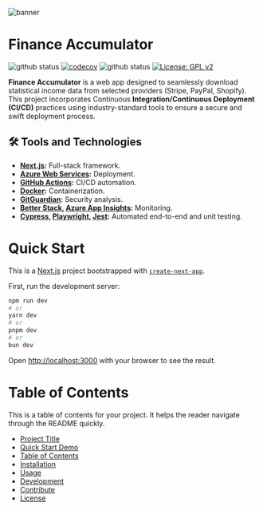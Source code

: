 ![banner](https://raw.githubusercontent.com/Codespice1/finance_accumulator_web/77ff12ebae93e15209b3e9e25718f2de75094fd3/public/images/doc/banner.png)

# Finance Accumulator

![github status](https://github.com/Codespice1/finance_accumulator_web/actions/workflows/main.yml/badge.svg) [![codecov](https://codecov.io/gh/Codespice1/finance_accumulator_web/graph/badge.svg?token=59FR10U3VL)](https://codecov.io/gh/Codespice1/finance_accumulator_web) ![github status](https://github.com/Codespice1/finance_accumulator_web/actions/workflows/staging_finance-accumulator-web-app.yml/badge.svg) [![License: GPL v2](https://img.shields.io/badge/License-GPL_v2-blue.svg)](https://www.gnu.org/licenses/old-licenses/gpl-2.0.en.html)


**Finance Accumulator** is a web app designed to seamlessly download statistical income data from selected providers (Stripe, PayPal, Shopify). This project incorporates Continuous **Integration/Continuous Deployment (CI/CD)** practices using industry-standard tools to ensure a secure and swift deployment process.

## 🛠️ Tools and Technologies

- **[Next.js](https://github.com/vercel/next.js):** Full-stack framework.
- **[Azure Web Services](https://azure.microsoft.com/en-gb/free/cloud-services/search/?ef_id=_k_Cj0KCQjw28W2BhC7ARIsAPerrcI8dDjg9JpYeASp0HaZVe36q-5EAB8jSUfck28YXNhqzT7b4SYKcqoaAj9VEALw_wcB_k_&OCID=AIDcmm3bvqzxp1_SEM__k_Cj0KCQjw28W2BhC7ARIsAPerrcI8dDjg9JpYeASp0HaZVe36q-5EAB8jSUfck28YXNhqzT7b4SYKcqoaAj9VEALw_wcB_k_&gad_source=1&gclid=Cj0KCQjw28W2BhC7ARIsAPerrcI8dDjg9JpYeASp0HaZVe36q-5EAB8jSUfck28YXNhqzT7b4SYKcqoaAj9VEALw_wcB):** Deployment.
- **[GitHub Actions](https://docs.github.com/en/actions):** CI/CD automation.
- **[Docker](https://www.docker.com/):** Containerization.
- **[GitGuardian](https://www.gitguardian.com/?utm_feeditemid=&utm_device=c&utm_term=gitguardian&utm_source=google&utm_medium=ppc&utm_campaign=&hsa_cam=10399074694&hsa_grp=102099926583&hsa_mt=e&hsa_src=g&hsa_ad=470060650525&hsa_acc=5867098142&hsa_net=adwords&hsa_kw=gitguardian&hsa_tgt=kwd-918952832307&hsa_ver=3&utm_adgroupid=102099926583&utm_source=google&utm_medium=cpc&utm_campaign=10399074694&utm_term=gitguardian&hsa_acc=5867098142&hsa_cam=10399074694&hsa_grp=102099926583&hsa_ad=470060650525&hsa_src=g&hsa_tgt=kwd-918952832307&hsa_kw=gitguardian&hsa_mt=e&hsa_net=adwords&hsa_ver=3&gad_source=1&gclid=Cj0KCQjw28W2BhC7ARIsAPerrcLgpzgnSqksMLUseUSp-ZxJzRuuRjLTcSHTm4UDFDBoZ-ngqedlW7oaAmpNEALw_wcB)**: Security analysis.
- **[Better Stack](https://betterstack.com/), [Azure App Insights](https://azure.microsoft.com/en-gb/products/monitor/?ef_id=_k_Cj0KCQjw28W2BhC7ARIsAPerrcLIsTobFRTg4argqbLmW0I-3ewK9x0IIvAnfTUnt8Pyd0FTrdaokJ0aAkx9EALw_wcB_k_&OCID=AIDcmm3bvqzxp1_SEM__k_Cj0KCQjw28W2BhC7ARIsAPerrcLIsTobFRTg4argqbLmW0I-3ewK9x0IIvAnfTUnt8Pyd0FTrdaokJ0aAkx9EALw_wcB_k_&gad_source=1&gclid=Cj0KCQjw28W2BhC7ARIsAPerrcLIsTobFRTg4argqbLmW0I-3ewK9x0IIvAnfTUnt8Pyd0FTrdaokJ0aAkx9EALw_wcB):** Monitoring.
- **[Cypress](https://www.cypress.io/), [Playwright](https://github.com/microsoft/playwright), [Jest](https://github.com/jestjs/jest):** Automated end-to-end and unit testing.


# Quick Start

This is a [Next.js](https://nextjs.org/) project bootstrapped with [`create-next-app`](https://github.com/vercel/next.js/tree/canary/packages/create-next-app).


First, run the development server:

```bash
npm run dev
# or
yarn dev
# or
pnpm dev
# or
bun dev
```

Open [http://localhost:3000](http://localhost:3000) with your browser to see the result.

# Table of Contents

This is a table of contents for your project. It helps the reader navigate through the README quickly.

- [Project Title](https://www.notion.so/README-88975ddb705645f688013a6f0bdccf75?pvs=21)
- [Quick Start Demo](https://www.notion.so/README-88975ddb705645f688013a6f0bdccf75?pvs=21)
- [Table of Contents](https://www.notion.so/README-88975ddb705645f688013a6f0bdccf75?pvs=21)
- [Installation](https://www.notion.so/README-88975ddb705645f688013a6f0bdccf75?pvs=21)
- [Usage](https://www.notion.so/README-88975ddb705645f688013a6f0bdccf75?pvs=21)
- [Development](https://www.notion.so/README-88975ddb705645f688013a6f0bdccf75?pvs=21)
- [Contribute](https://www.notion.so/README-88975ddb705645f688013a6f0bdccf75?pvs=21)
- [License](https://www.notion.so/README-88975ddb705645f688013a6f0bdccf75?pvs=21)

